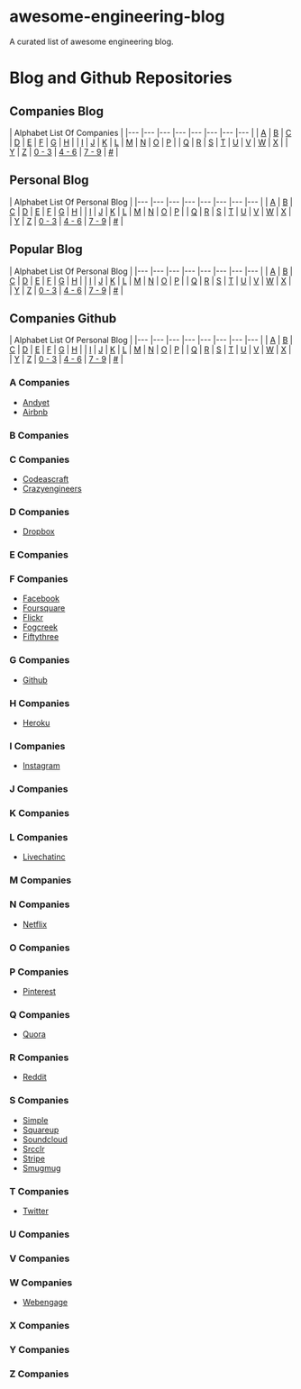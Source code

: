 # awesome-engineering-blog
A curated list of awesome engineering blog.

# Blog and Github Repositories

## Companies Blog

| Alphabet List Of Companies	|
|---	|---	|---	|---	|---	|---	|---	|---	|
|  [A](#a-companies) 	|  [B](#b-companies) 	|  [C](#c-companies) 	|  [D](#d-cpmpanies) 	|  [E](#e-companies) 	|  [F](#f-companies) 	|  [G](#g-companies)  	|  [H](#h-companies) 	|
|  [I](#i-companies) 	|  [J](#j-companies) 	|  [K](#k-companies) 	|  [L](#l-companies) 	|  [M](#m-companies) 	|  [N](#n-companies) 	|   [O](#o-companies)	|  [P](#p-companies) 	|
|  [Q](#q-companies) 	|  [R](#r-companies) 	|  [S](#s-companies) 	|  [T](#t-companies) 	|  [U](#u-companies) 	|  [V](#v-companies) 	|  [W](#w-companies) 	|  [X](#x-companies) 	|
|  [Y](#y-companies) 	|  [Z](#z-companies) 	|  [0 - 3](#0-3-companies) 	|  [4 - 6](#4-6-companies) 	|  [7 - 9](#7-9-companies) 	|  [#](##-companies) 	|

## Personal Blog

| Alphabet List Of Personal Blog	|
|---	|---	|---	|---	|---	|---	|---	|---	|
|  [A](#a-personal) 	|  [B](#b-personal) 	|  [C](#c-personal) 	|  [D](#d-personal) 	|  [E](#e-personal) 	|  [F](#f-personal) 	|  [G](#g-personal)  	|  [H](#h-personal) 	|
|  [I](#i-personal) 	|  [J](#j-personal) 	|  [K](#k-personal) 	|  [L](#l-personal) 	|  [M](#m-personal) 	|  [N](#n-personal) 	|   [O](#o-personal)	|  [P](#p-personal) 	|
|  [Q](#q-personal) 	|  [R](#r-personal) 	|  [S](#s-personal) 	|  [T](#t-personal) 	|  [U](#u-personal) 	|  [V](#v-personal) 	|  [W](#w-personal) 	|  [X](#x-personal) 	|
|  [Y](#y-personal) 	|  [Z](#z-personal) 	|  [0 - 3](#0-3-personal) 	|  [4 - 6](#4-6-personal) 	|  [7 - 9](#7-9-personal) 	|  [#](##-personal) 	|

## Popular Blog

| Alphabet List Of Personal Blog	|
|---	|---	|---	|---	|---	|---	|---	|---	|
|  [A](#a-popular) 	|  [B](#b-popular) 	|  [C](#c-popular) 	|  [D](#d-popular) 	|  [E](#e-popular) 	|  [F](#f-popular) 	|  [G](#g-popular)  	|  [H](#h-popular) 	|
|  [I](#i-popular) 	|  [J](#j-popular) 	|  [K](#k-popular) 	|  [L](#l-popular) 	|  [M](#m-popular) 	|  [N](#n-popular) 	|   [O](#o-popular)	|  [P](#p-popular) 	|
|  [Q](#q-popular) 	|  [R](#r-popular) 	|  [S](#s-popular) 	|  [T](#t-popular) 	|  [U](#u-popular) 	|  [V](#v-popular) 	|  [W](#w-popular) 	|  [X](#x-popular) 	|
|  [Y](#y-popular) 	|  [Z](#z-popular) 	|  [0 - 3](#0-3-popular) 	|  [4 - 6](#4-6-popular) 	|  [7 - 9](#7-9-popular) 	|  [#](##-popular) 	|

## Companies Github

| Alphabet List Of Personal Blog	|
|---	|---	|---	|---	|---	|---	|---	|---	|
|  [A](#a-github) 	|  [B](#b-github) 	|  [C](#c-github) 	|  [D](#d-github) 	|  [E](#e-github) 	|  [F](#f-github) 	|  [G](#g-github)  	|  [H](#h-github) 	|
|  [I](#i-github) 	|  [J](#j-github) 	|  [K](#k-github) 	|  [L](#l-github) 	|  [M](#m-github) 	|  [N](#n-github) 	|   [O](#o-github)	|  [P](#p-github) 	|
|  [Q](#q-github) 	|  [R](#r-github) 	|  [S](#s-github) 	|  [T](#t-github) 	|  [U](#u-github) 	|  [V](#v-github) 	|  [W](#w-github) 	|  [X](#x-github) 	|
|  [Y](#y-github) 	|  [Z](#z-github) 	|  [0 - 3](#0-3-github) 	|  [4 - 6](#4-6-github) 	|  [7 - 9](#7-9-github) 	|  [#](##-github) 	|

### A Companies
- [Andyet](https://blog.andyet.com/)
- [Airbnb](http://nerds.airbnb.com/)

### B Companies

### C Companies

- [Codeascraft](https://codeascraft.com/)
- [Crazyengineers](http://www.crazyengineers.com/)

### D Companies

- [Dropbox](https://blogs.dropbox.com/tech/)

### E Companies

### F Companies

- [Facebook](https://www.facebook.com/Engineering)
- [Foursquare](http://engineering.foursquare.com/)
- [Flickr](http://code.flickr.net/)
- [Fogcreek](http://blog.fogcreek.com/)
- [Fiftythree](http://making.fiftythree.com/)

### G Companies

- [Github](https://github.com/blog/category/engineering)

### H Companies

- [Heroku](https://engineering.heroku.com/)

### I Companies

- [Instagram](http://instagram-engineering.tumblr.com/)

### J Companies

### K Companies

### L Companies

- [Livechatinc](https://developers.livechatinc.com/blog/)

### M Companies

### N Companies

- [Netflix](http://techblog.netflix.com/)

### O Companies

### P Companies

- [Pinterest](https://engineering.pinterest.com/)

### Q Companies

- [Quora](https://engineering.quora.com/)

### R Companies

- [Reddit](http://www.redditblog.com/)

### S Companies

- [Simple](https://www.simple.com/engineering)
- [Squareup](https://corner.squareup.com/)
- [Soundcloud](https://developers.soundcloud.com/blog/)
- [Srcclr](https://blog.srcclr.com/)
- [Stripe](https://stripe.com/blog)
- [Smugmug](http://don.blogs.smugmug.com/)

### T Companies

- [Twitter](https://engineering.twitter.com/)

### U Companies

### V Companies

### W Companies

- [Webengage](http://engineering.webengage.com/)

### X Companies

### Y Companies

### Z Companies
